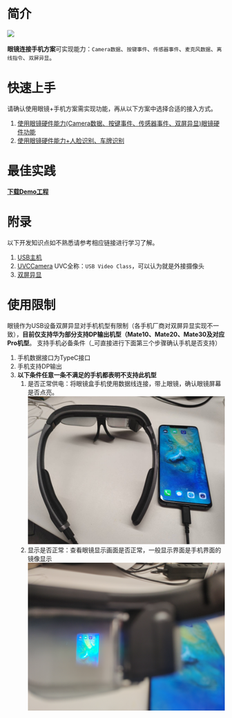 <!-- toc -->        

# 简介

<img width="280" src="media/glassConnectMobile.png">

**眼镜连接手机方案**可实现能力：`Camera数据`、`按键事件`、`传感器事件`、`麦克风数据`、`离线指令`、`双屏异显`。

# 快速上手

请确认使用眼镜+手机方案需实现功能，再从以下方案中选择合适的接入方式。

1. [使用眼镜硬件能力(Camera数据、按键事件、传感器事件、双屏异显)眼镜硬件功能](glass_hardware.md#简介)
2. [使用眼镜硬件能力+人脸识别、车牌识别](glass_recog_sdk.md)

# 最佳实践

**[下载Demo工程](https://static.rokidcdn.com/sdk/sdk_glassmobile_demo-0cb21d0.zip)**


# 附录

以下开发知识点如不熟悉请参考相应链接进行学习了解。

1. [USB主机](https://developer.android.com/guide/topics/connectivity/usb/host?hl=zh-cn)
2. [UVCCamera](https://github.com/jiangdongguo/AndroidUSBCamera) UVC全称：`USB Video Class`，可以认为就是外接摄像头
3. [双屏异显](https://developer.android.com/reference/android/app/Presentation)

# 使用限制

眼镜作为USB设备双屏异显对手机机型有限制（各手机厂商对双屏异显实现不一致），**目前仅支持华为部分支持DP输出机型（Mate10、Mate20、Mate30及对应Pro机型**。
支持手机必备条件（_可直接进行下面第三个步骤确认手机是否支持）
    
 1. 手机数据接口为TypeC接口
 2. 手机支持DP输出
 3. **以下条件任意一条不满足的手机都表明不支持此机型**
    1. 是否正常供电：将眼镜盒手机使用数据线连接，带上眼镜，确认眼镜屏幕是否点亮。 ![步骤一](media/手机支持2.jpeg "是否正常供电")
    2. 显示是否正常：查看眼镜显示画面是否正常，一般显示界面是手机界面的镜像显示 ![步骤二](media/手机支持1.jpeg "显示是否正常")
       
    






